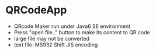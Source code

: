 # QRCodeApp

- QRcode Maker run under Java6 SE environment
- Press "open file.." button to make its content to QR code
- large file may not be converted
- text file: MS932 Shift JIS encoding